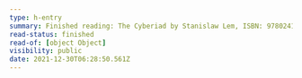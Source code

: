```yaml
---
type: h-entry
summary: Finished reading: The Cyberiad by Stanislaw Lem, ISBN: 9780241467992
read-status: finished
read-of: [object Object]
visibility: public
date: 2021-12-30T06:28:50.561Z
---
```


